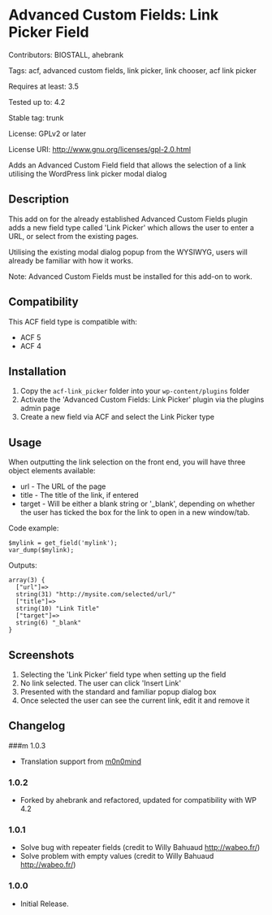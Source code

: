 # Advanced Custom Fields: Link Picker Field

Contributors: BIOSTALL, ahebrank

Tags: acf, advanced custom fields, link picker, link chooser, acf link picker

Requires at least: 3.5

Tested up to: 4.2

Stable tag: trunk

License: GPLv2 or later

License URI: http://www.gnu.org/licenses/gpl-2.0.html


Adds an Advanced Custom Field field that allows the selection of a link utilising the WordPress link picker modal dialog

## Description

This add on for the already established Advanced Custom Fields plugin adds a new field type called 'Link Picker' which allows the user to enter a URL, or select from the existing pages.

Utilising the existing modal dialog popup from the WYSIWYG, users will already be familiar with how it works.

Note: Advanced Custom Fields must be installed for this add-on to work.

## Compatibility

This ACF field type is compatible with:

-	ACF 5
-	ACF 4

## Installation

1. Copy the `acf-link_picker` folder into your `wp-content/plugins` folder
2. Activate the 'Advanced Custom Fields: Link Picker' plugin via the plugins admin page
3. Create a new field via ACF and select the Link Picker type

## Usage

When outputting the link selection on the front end, you will have three object elements available:

-	url - The URL of the page
-	title - The title of the link, if entered
-	target - Will be either a blank string or '_blank', depending on whether the user has ticked the box for the link to open in a new window/tab.

Code example:

```
$mylink = get_field('mylink');
var_dump($mylink);
```

Outputs:

```
array(3) {
  ["url"]=>
  string(31) "http://mysite.com/selected/url/"
  ["title"]=>
  string(10) "Link Title"
  ["target"]=>
  string(6) "_blank"
}
```

## Screenshots

1. Selecting the 'Link Picker' field type when setting up the field
2. No link selected. The user can click 'Insert Link'
3. Presented with the standard and familiar popup dialog box
4. Once selected the user can see the current link, edit it and remove it

## Changelog

###m 1.0.3
- Translation support from [m0n0mind](https://github.com/m0n0mind)

### 1.0.2
- Forked by ahebrank and refactored, updated for compatibility with WP 4.2

### 1.0.1
- Solve bug with repeater fields (credit to Willy Bahuaud http://wabeo.fr/)
- Solve problem with empty values (credit to Willy Bahuaud http://wabeo.fr/)

### 1.0.0
- Initial Release.